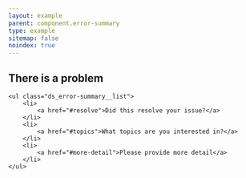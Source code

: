 ```yaml
---
layout: example
parent: component.error-summary
type: example
sitemap: false
noindex: true
---
```


<div class="ds_error-summary" id="error-summary" aria-labelledby="error-summary-title" role="alert">
    <h2 class="ds_error-summary__title" id="error-summary-title">There is a problem</h2>

    <ul class="ds_error-summary__list">
        <li>
            <a href="#resolve">Did this resolve your issue?</a>
        </li>
        <li>
            <a href="#topics">What topics are you interested in?</a>
        </li>
        <li>
            <a href="#more-detail">Please provide more detail</a>
        </li>
    </ul>
</div>

